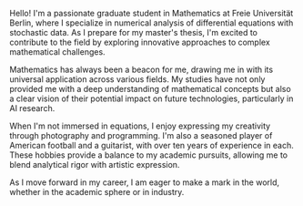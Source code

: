 Hello! I'm a passionate graduate student in Mathematics at Freie Universität Berlin, where I specialize in numerical analysis of differential equations with stochastic data. As I prepare for my master's thesis, I'm excited to contribute to the field by exploring innovative approaches to complex mathematical challenges.

Mathematics has always been a beacon for me, drawing me in with its universal application across various fields. My studies have not only provided me with a deep understanding of mathematical concepts but also a clear vision of their potential impact on future technologies, particularly in AI research.

When I'm not immersed in equations, I enjoy expressing my creativity through photography and programming. I'm also a seasoned player of American football and a guitarist, with over ten years of experience in each. These hobbies provide a balance to my academic pursuits, allowing me to blend analytical rigor with artistic expression.

As I move forward in my career, I am eager to make a mark in the world, whether in the academic sphere or in industry.
